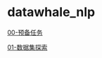 # datawhale_nlp

[00-预备任务](https://github.com/zhl410/datawhale_nlp/blob/master/00-%E9%A2%84%E5%A4%87%E4%BB%BB%E5%8A%A1/00-%E9%A2%84%E5%A4%87%E4%BB%BB%E5%8A%A1.ipynb)

[01-数据集探索](https://github.com/zhl410/datawhale_nlp/blob/master/01-%E6%95%B0%E6%8D%AE%E9%9B%86%E6%8E%A2%E7%B4%A2/01-%E6%95%B0%E6%8D%AE%E9%9B%86%E6%8E%A2%E7%B4%A2.ipynb)
